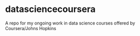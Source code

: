datasciencecoursera
===================

A repo for my ongoing work in data science courses offered by Coursera/Johns Hopkins
